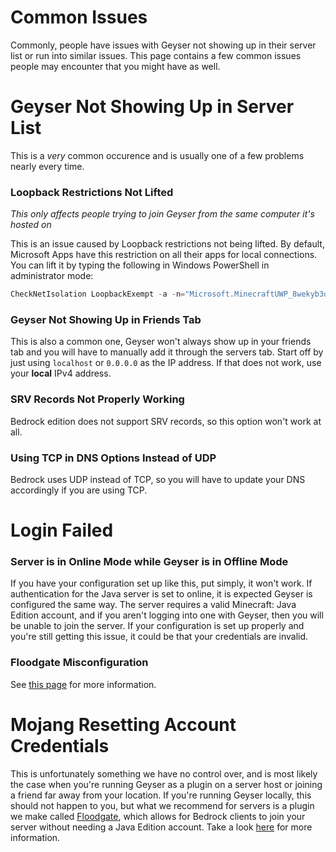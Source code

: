 # Common Issues

Commonly, people have issues with Geyser not showing up in their server list or run into similar issues. This page contains a few common issues people may encounter that you might have as well.

# Geyser Not Showing Up in Server List
This is a _very_ common occurence and is usually one of a few problems nearly every time.

### Loopback Restrictions Not Lifted

_This only affects people trying to join Geyser from the same computer it's hosted on_

This is an issue caused by Loopback restrictions not being lifted. By default, Microsoft Apps have this restriction on all their apps for local connections. You can lift it by typing the following in Windows PowerShell in administrator mode:
```powershell
CheckNetIsolation LoopbackExempt -a -n="Microsoft.MinecraftUWP_8wekyb3d8bbwe"
```

### Geyser Not Showing Up in Friends Tab
This is also a common one, Geyser won't always show up in your friends tab and you will have to manually add it through the servers tab. Start off by just using `localhost` or `0.0.0.0` as the IP address. If that does not work, use your **local** IPv4 address.

### SRV Records Not Properly Working

Bedrock edition does not support SRV records, so this option won't work at all.

### Using TCP in DNS Options Instead of UDP

Bedrock uses UDP instead of TCP, so you will have to update your DNS accordingly if you are using TCP.

# Login Failed

### Server is in Online Mode while Geyser is in Offline Mode
If you have your configuration set up like this, put simply, it won't work. If authentication for the Java server is set to online, it is expected Geyser is configured the same way. The server requires a valid Minecraft: Java Edition account, and if you aren't logging into one with Geyser, then you will be unable to join the server. If your configuration is set up properly and you're still getting this issue, it could be that your credentials are invalid.

### Floodgate Misconfiguration
See [this page](https://github.com/GeyserMC/Geyser/wiki/Floodgate) for more information.

# Mojang Resetting Account Credentials
This is unfortunately something we have no control over, and is most likely the case when you're running Geyser as a plugin on a server host or joining a friend far away from your location. If you're running Geyser locally, this should not happen to you, but what we recommend for servers is a plugin we make called [Floodgate](https://github.com/GeyserMC/Floodgate), which allows for Bedrock clients to join your server without needing a Java Edition account. Take a look [here](https://github.com/GeyserMC/Geyser/wiki/Floodgate) for more information. 